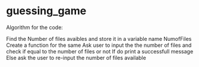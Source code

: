 # guessing_game
Algorithm for the code:

Find the Number of files avaibles and store it in a variable name NumofFiles
Create a function for the same
Ask user to input the the number of files and check if equal to the number of files or not
If do print a successfull message
Else ask the user to re-input the number of files available
